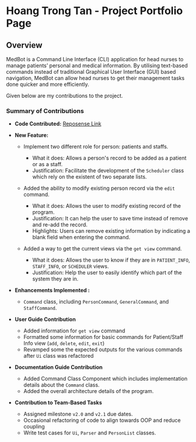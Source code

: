 # Hoang Trong Tan - Project Portfolio Page

## Overview

MedBot is a Command Line Interface (CLI) application for head nurses to manage patients’ personal and medical
information. By utilising text-based commands instead of traditional Graphical User Interface (GUI)
based navigation, MedBot can allow head nurses to get their management tasks done quicker and more efficiently.

Given below are my contributions to the project.

### Summary of Contributions

* **Code
  Contributed:** [Reposense Link](https://nus-cs2113-ay2122s1.github.io/tp-dashboard/?search=&sort=groupTitle&sortWithin=title&timeframe=commit&mergegroup=&groupSelect=groupByRepos&breakdown=true&checkedFileTypes=docs~functional-code~test-code~other&since=2021-09-25&tabOpen=true&tabType=authorship&tabAuthor=jushg&tabRepo=AY2122S1-CS2113-T13-1%2Ftp%5Bmaster%5D&authorshipIsMergeGroup=false&authorshipFileTypes=docs~functional-code~test-code&authorshipIsBinaryFileTypeChecked=false)
* **New Feature:**
    * Implement two different role for person: patients and staffs.
        * What it does: Allows a person's record to be added as a patient or as a staff.
        * Justification: Facilitate the development of the `Scheduler` class which rely on the existent of two separate
          lists.

    * Added the ability to modify existing person record via the `edit` command.
        * What it does: Allows the user to modify existing record of the program.
        * Justification: It can help the user to save time instead of remove and re-add the record.
        * Highlights: Users can remove existing information by indicating a blank field when entering the command.

    * Added a way to get the current views via the `get view` command.
        * What it does: Allows the user to know if they are in `PATIENT_INFO`, `STAFF_INFO`, or `SCHEDULER`
          views.
        * Justification: Help the user to easily identify which part of the system they are in.


* **Enhancements Implemented :**
    * `Command` class, including `PersonCommand`, `GeneralCommand`, and `StaffCommand`.


* **User Guide Contribution**
  * Added information for `get view` command
  * Formatted some information for basic commands for Patient/Staff Info view (`add`, `delete`, `edit`, `exit`)
  * Revamped some the expected outputs for the various commands after `Ui` class was refactored


* **Documentation Guide Contribution**
    * Added Command Class Component which includes implementation details about the `Command` class.
    * Added the overall architecture details of the program.


* **Contribution to Team-Based Tasks**
    * Assigned milestone `v2.0` and `v2.1` due dates.
    * Occasional refactoring of code to align towards OOP and reduce coupling
    * Write test cases for `Ui`, `Parser` and `PersonList` classes.
